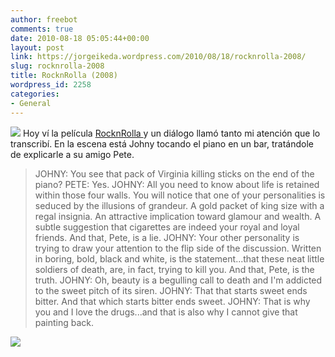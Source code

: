 ```yaml
---
author: freebot
comments: true
date: 2010-08-18 05:05:44+00:00
layout: post
link: https://jorgeikeda.wordpress.com/2010/08/18/rocknrolla-2008/
slug: rocknrolla-2008
title: RocknRolla (2008)
wordpress_id: 2258
categories:
- General
---
```


[![](http://www.jorgeikeda.com/wordpress/wp-content/uploads/2010/08/Rock_N_Rolla_by_devilregect-236x300.jpg)](http://devilregect.deviantart.com/art/Rock-N-Rolla-111219355)
Hoy ví la película [RocknRolla ](http://rocknrolla.warnerbros.com/) y un diálogo llamó tanto mi atención que lo transcribí. En la escena está Johny tocando el piano en un bar, tratándole de explicarle a su amigo Pete.





<blockquote>

JOHNY:
You see that pack of Virginia killing sticks on the end of the piano?
PETE:
Yes.
JOHNY:
All you need to know about life is retained within those four walls. You will notice that one of your personalities is seduced by the illusions of grandeur. A gold packet of king size with a regal insignia. An attractive implication toward glamour and wealth. A subtle suggestion that cigarettes are indeed your royal and loyal friends. And that, Pete, is a lie.
JOHNY:
 Your other personality is trying to draw your attention to the flip side of the discussion. Written in boring, bold, black and white, is the statement...that these neat little soldiers of death, are, in fact, trying to kill you. And that, Pete, is the truth.
JOHNY:
 Oh, beauty is a begulling call to death and I'm addicted to the sweet pitch of its siren.
JOHNY:
 That that starts sweet ends bitter. And that which starts bitter ends sweet.
JOHNY:
That is why you and I love the drugs...and that is also why I cannot give that painting back.
</blockquote>



[![](http://www.jorgeikeda.com/wordpress/wp-content/uploads/2010/08/Smoking_kills-300x201.png)](http://www.jorgeikeda.com/wordpress/wp-content/uploads/2010/08/Smoking_kills.png)

